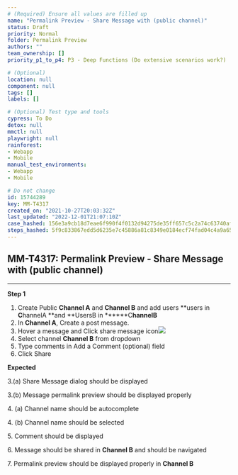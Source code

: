 ```yaml
---
# (Required) Ensure all values are filled up
name: "Permalink Preview - Share Message with (public channel)"
status: Draft
priority: Normal
folder: Permalink Preview
authors: ""
team_ownership: []
priority_p1_to_p4: P3 - Deep Functions (Do extensive scenarios work?)

# (Optional)
location: null
component: null
tags: []
labels: []

# (Optional) Test type and tools
cypress: To Do
detox: null
mmctl: null
playwright: null
rainforest: 
- Webapp
- Mobile
manual_test_environments: 
- Webapp
- Mobile

# Do not change
id: 15744289
key: MM-T4317
created_on: "2021-10-27T20:03:32Z"
last_updated: "2022-12-01T21:07:10Z"
case_hashed: 156e3a9cb18d7eae6f990f4f0132d94275de35ff657c5c2a74c63740af3af3170fff853d2c0dc173b86c417eb51bd8dd
steps_hashed: 5f9c833867edd5d6235e7c45886a81c8349e0184ecf74fad04c4a9a655c62fff33ad44193d208851569d37e38a0df592
---
```


<!-- (Auto-generated) Based on frontmatter's "key" and "name" -->

## MM-T4317: Permalink Preview - Share Message with (public channel)

---

**Step 1**

1. Create Public **Channel A** and **Channel B** and add users \*\*users in **C**hannelA \*\*and \*\*UsersB in \*\*\*\*\*\*C**hannelB**
2. In **Channel A**, Create a post message.
3. Hover a message and Click share message icon![](https://smartbear-tm4j-prod-us-west-2-attachment-rich-text.s3.us-west-2.amazonaws.com/embedded-f3277290f945470c4add5d21ef3dc7ca7b74388fc7152bfb6b99ae58c66a95a8-1635365122197-1635365122196.png)
4. Select channel **Channel B** from dropdown
5. Type comments in Add a Comment (optional) field
6. Click Share

**Expected**

3.(a) Share Message dialog should be displayed

3.(b) Message permalink preview should be displayed properly

4\. (a) Channel name should be autocomplete

4\. (b) Channel name should be selected

5\. Comment should be displayed

6\. Message should be shared in **Channel B** and should be navigated

7\. Permalink preview should be displayed properly in **Channel B**
